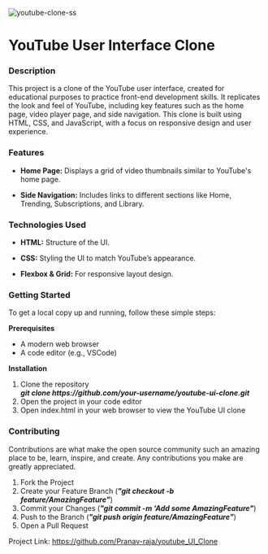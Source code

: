 ![youtube-clone-ss](https://github.com/Pranav-raja/youtube_UI_Clone/assets/108709134/e138f598-6836-4053-a702-e461bc71ec52)

<h1>YouTube User Interface Clone</h1>

<h3>Description</h3>
<p>
This project is a clone of the YouTube user interface, created for educational purposes to practice front-end development skills. It replicates the look and feel of YouTube, including key features such as the home page, video player page, and side navigation. This clone is built using HTML, CSS, and JavaScript, with a focus on responsive design and user experience.
</p>
<h3>Features</h3>
<ul>
  <li><p><b>Home Page:</b> Displays a grid of video thumbnails similar to YouTube's home page.<br></p></li>
  <li><p><b>Side Navigation:</b> Includes links to different sections like Home, Trending, Subscriptions, and Library.</p></li>
</ul>

<h3>Technologies Used</h3>
<ul>
  <li><p><b>HTML:</b> Structure of the UI.</p></li>
  <li><p><b>CSS:</b> Styling the UI to match YouTube’s appearance.</p></li>
  <li><p><b>Flexbox & Grid:</b> For responsive layout design.</p></li>
</ul>

<h3>Getting Started</h3>

<p>To get a local copy up and running, follow these simple steps:</p>

<p><b>Prerequisites</b></p>
<ul>
  <li>A modern web browser</li>
  <li>A code editor (e.g., VSCode)</li>
</ul>

<p><b>Installation</b></p>
<ol>
  <li>Clone the repository</li>
  <i><b>git clone https://github.com/your-username/youtube-ui-clone.git</b></i>
  <li>Open the project in your code editor</li>
  <li>Open index.html in your web browser to view the YouTube UI clone</li>
</ol>

<h3>Contributing</h3>
<p>Contributions are what make the open source community such an amazing place to be, learn, inspire, and create. 
  Any contributions you make are greatly appreciated.</p>
<ol>
  <li>Fork the Project</li>
  <li>Create your Feature Branch (<i><b>"git checkout -b feature/AmazingFeature"</b></i>)</li>
  <li>Commit your Changes (<i><b>"git commit -m 'Add some AmazingFeature"</b></i>)</li>
  <li>Push to the Branch (<i><b>"git push origin feature/AmazingFeature"</b></i>)</li>
  <li>Open a Pull Request</li>
</ol>

Project Link: https://github.com/Pranav-raja/youtube_UI_Clone
